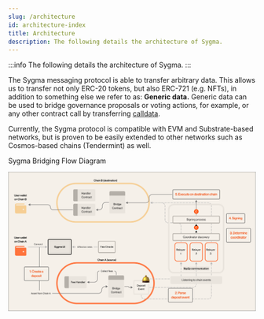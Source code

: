 ```yaml
---
slug: /architecture
id: architecture-index
title: Architecture
description: The following details the architecture of Sygma.
---
```


:::info
The following details the architecture of Sygma.
:::

The Sygma messaging protocol is able to transfer arbitrary data. This allows us to transfer not only ERC-20 tokens, but also ERC-721 (e.g. NFTs), in addition to something else we refer to as: **Generic data.** Generic data can be used to bridge governance proposals or voting actions, for example, or any other contract call by transferring [calldata](https://ethereum.stackexchange.com/questions/52989/what-is-calldata).

Currently, the Sygma protocol is compatible with EVM and Substrate-based networks, but is proven to be easily extended to other networks such as Cosmos-based chains (Tendermint) as well.

Sygma Bridging Flow Diagram&#x20;

![](<../../static/assets/Bridging Diagram.png>)
